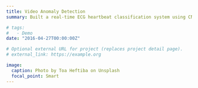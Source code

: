 ```yaml
---
title: Video Anomaly Detection
summary: Built a real-time ECG heartbeat classification system using CNNs trained on the MIT-BIH dataset. The model automatically extracts key temporal ECG features and was optimized with Optuna, with experiments tracked via MLFlow for robust performance. Deployed as a scalable REST API on AWS EC2, the system accepts CSV inputs and delivers fast, accurate predictions, achieving 95% accuracy in classifying arrhythmias. This end-to-end solution enables cardiologists and researchers to analyze their own data in real-world healthcare settings, improving clinical diagnosis through efficient, scalable arrhythmia detection.

# tags:
#   - Demo
date: "2016-04-27T00:00:00Z"

# Optional external URL for project (replaces project detail page).
# external_link: https://example.org

image:
  caption: Photo by Toa Heftiba on Unsplash
  focal_point: Smart
---
```


